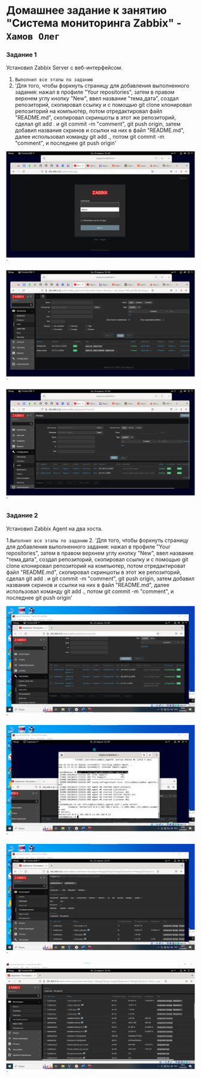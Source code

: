 # Домашнее задание к занятию "Система мониторинга Zabbix" - `Хамов Олег`

### Задание 1

Установил Zabbix Server с веб-интерфейсом.

1. `Выполнил все этапы по заданию`
2. 'Для того, чтобы форкнуть страницу для добавления выполненного задания: нажал в профиле "Your repositories", затем в правом верхнем углу кнопку "New", ввел название "тема,дата", создал репозиторий, скопировал ссылку и с помощью git clone клонировал репозиторий на компьютер, потом отредактировал файл "README.md", скопировал скриншоты в этот же репозиторий, сделал git add . и git commit -m "comment", git push origin, затем добавил названия скринов и ссылки на них в файл "README.md", далее использовал команду git add ., потом git commit -m "comment", и последнее git push origin'


![Скрин_1_(Задание_1).png](https://github.com/oleghamov/System-monitoring-zabbix-9-02-23-04-hw-/blob/main/%D0%A1%D0%BA%D1%80%D0%B8%D0%BD_1_(%D0%97%D0%B0%D0%B4%D0%B0%D0%BD%D0%B8%D0%B5_1).png)`

![Скрин_2_(Задание_1).png](https://github.com/oleghamov/System-monitoring-zabbix-9-02-23-04-hw-/blob/main/%D0%A1%D0%BA%D1%80%D0%B8%D0%BD_2_(%D0%97%D0%B0%D0%B4%D0%B0%D0%BD%D0%B8%D0%B5_1).png)`

![Скрин_3_(Задание_1).png](https://github.com/oleghamov/System-monitoring-zabbix-9-02-23-04-hw-/blob/main/%D0%A1%D0%BA%D1%80%D0%B8%D0%BD_3_(%D0%97%D0%B0%D0%B4%D0%B0%D0%BD%D0%B8%D0%B5_1).png)`

### Задание 2

Установил Zabbix Agent на два хоста.

1.`Выполнил все этапы по заданию`
2. 'Для того, чтобы форкнуть страницу для добавления выполненного задания: нажал в профиле "Your repositories", затем в правом верхнем углу кнопку "New", ввел название "тема,дата", создал репозиторий, скопировал ссылку и с помощью git clone клонировал репозиторий на компьютер, потом отредактироват файл "README.md", скопировал скриншоты в этот же репозиторий, сделал git add . и git commit -m "comment", git push origin, затем добавил названия скринов и ссылки на них в файл "README.md", далее использовал команду git add ., потом git commit -m "comment", и последнее git push origin'

![Скрин_4_(Задание_2).png](https://github.com/oleghamov/System-monitoring-zabbix-9-02-23-04-hw-/blob/main/%D0%A1%D0%BA%D1%80%D0%B8%D0%BD_4_(%D0%97%D0%B0%D0%B4%D0%B0%D0%BD%D0%B8%D0%B5_2).png)`

![Скрин_5_(Задание_2).png](https://github.com/oleghamov/System-monitoring-zabbix-9-02-23-04-hw-/blob/main/%D0%A1%D0%BA%D1%80%D0%B8%D0%BD_5_(%D0%97%D0%B0%D0%B4%D0%B0%D0%BD%D0%B8%D0%B5_2).png)`

![Скрин_6_(Задание_2).png](https://github.com/oleghamov/System-monitoring-zabbix-9-02-23-04-hw-/blob/main/%D0%A1%D0%BA%D1%80%D0%B8%D0%BD_6_(%D0%97%D0%B0%D0%B4%D0%B0%D0%BD%D0%B8%D0%B5_2).png)`

![Скрин_7_(Задание_2).png](https://github.com/oleghamov/System-monitoring-zabbix-9-02-23-04-hw-/blob/main/%D0%A1%D0%BA%D1%80%D0%B8%D0%BD_7_(%D0%97%D0%B0%D0%B4%D0%B0%D0%BD%D0%B8%D0%B5_2).png)`



















